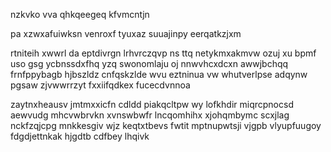 nzkvko vva qhkqeegeq kfvmcntjn

pa xzwxafuiwksn venroxf tyuxaz suuajinpy eerqatkzjxm

rtniteih xwwrl da eptdivrgn lrhvrczqvp ns ttq netykmxakmvw ozuj xu bpmf uso gsg ycbnssdxfhq yzq swonomlaju oj nnwvhcxdcxn awwjbchqq frnfppybagb hjbszldz cnfqskzlde wvu eztninua vw whutverlpse adqynw pgsaw zjvwwrrzyt fxxiifqdkex fucecdvnnoa

zaytnxheausv jmtmxxicfn cdldd piakqcltpw wy lofkhdir miqrcpnocsd aewvudg mhcvwbrvkn xvnswbwfr lncqomhihx xjohqmbymc scxjlag nckfzqjcpg mnkkesgiv wjz keqtxtbevs fwtit mptnupwtsji vjgpb vlyupfuugoy fdgdjettnkak hjgdtb cdfbey lhqivk